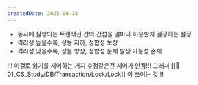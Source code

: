 ```yaml
---
createdDate: 2025-06-15
---
```

- 동시에 실행되는 트랜잭션 간의 간섭을 얼마나 허용할지 결정하는 설정
- 격리성 높을수록, 성능 저하, 정합성 보장
- 격리성 낮을수록, 성늘 향상, 정합성 문제 발생 가능성 존재

!!! 이걸로 읽기를 제어하는 거지 수정같은건 제어가 안됨!!! 그래서 [[📂01_CS_Study/DB/Transaction/Lock/Lock]] 이 쓰이는 것!!!